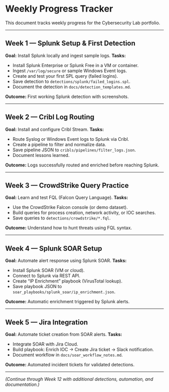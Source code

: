 #  Weekly Progress Tracker

This document tracks weekly progress for the Cybersecurity Lab portfolio.

---

## Week 1 — Splunk Setup & First Detection

**Goal:** Install Splunk locally and ingest sample logs.
**Tasks:**

* Install Splunk Enterprise or Splunk Free in a VM or container.
* Ingest `/var/log/secure` or sample Windows Event logs.
* Create and test your first SPL query (failed logins).
* Save detection to `detections/splunk/failed_logins.spl`.
* Document the detection in `docs/detection_templates.md`.

**Outcome:** First working Splunk detection with screenshots.

---

## Week 2 — Cribl Log Routing

**Goal:** Install and configure Cribl Stream.
**Tasks:**

* Route Syslog or Windows Event logs to Splunk via Cribl.
* Create a pipeline to filter and normalize data.
* Save pipeline JSON to `cribls/pipelines/filter_logs.json`.
* Document lessons learned.

**Outcome:** Logs successfully routed and enriched before reaching Splunk.

---

## Week 3 — CrowdStrike Query Practice

**Goal:** Learn and test FQL (Falcon Query Language).
**Tasks:**

* Use the CrowdStrike Falcon console (or demo dataset).
* Build queries for process creation, network activity, or IOC searches.
* Save queries to `detections/crowdstrike/*.fql`.

**Outcome:** Understand how to hunt threats using FQL syntax.

---

## Week 4 — Splunk SOAR Setup

**Goal:** Automate alert response using Splunk SOAR.
**Tasks:**

* Install Splunk SOAR (VM or cloud).
* Connect to Splunk via REST API.
* Create “IP Enrichment” playbook (VirusTotal lookup).
* Save playbook JSON to `soar_playbooks/splunk_soar/ip_enrichment.json`.

**Outcome:** Automatic enrichment triggered by Splunk alerts.

---

## Week 5 — Jira Integration

**Goal:** Automate ticket creation from SOAR alerts.
**Tasks:**

* Integrate SOAR with Jira Cloud.
* Build playbook: Enrich IOC → Create Jira ticket → Slack notification.
* Document workflow in `docs/soar_workflow_notes.md`.

**Outcome:** Automated incident tickets for validated detections.

---

*(Continue through Week 12 with additional detections, automation, and documentation.)*
